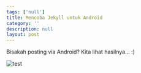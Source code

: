 ```yaml
---
tags: ['null']
title: Mencoba Jekyll untuk Android
category: ''
description: null
layout: post
---
```

Bisakah posting via Android? Kita lihat hasilnya... :)

![test](https://www.dropbox.com/s/hwztmy4sbso4ret/ela.jpg)